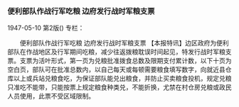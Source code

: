 ### 便利部队作战行军吃粮  边府发行战时军粮支票

1947-05-10
第2版()
专栏：

　　便利部队作战行军吃粮
    边府发行战时军粮支票
    【本报特讯】边区政府为便利部队在作战地区及行军期间吃粮，减少往返拨粮耽误时间起见，特发行战时军粮支票。支票为活叶形式，第一页为兑粮批准拨食总数及限期支付累计数，以下十页为空白页，部队可在批准总数内，以自己每天或每顿需要粮食填写数字，向就近县仓库以上或兵站兑粮食吃，为保证部队能兑出粮食，并防止买卖粮食投机，规定兑粮只准吃不能带，只能按票上规定粮食种类兑，不能折换，尤禁在村仓房兑粮或政民人员使用，此票不受区域限制。
